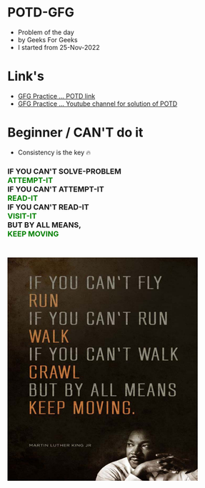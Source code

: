 # POTD-GFG

- Problem of the day
- by Geeks For Geeks
- I started from 25-Nov-2022

# Link's

- [GFG Practice ... POTD link](https://practice.geeksforgeeks.org/problem-of-the-day)
- [GFG Practice ... Youtube channel for solution of POTD](https://www.youtube.com/channel/UCXQnpama_0lAzj_4MAdZ5vw)

# Beginner / CAN'T do it

- Consistency is the key 🔥

<h3>
IF YOU CAN'T SOLVE-PROBLEM
<br><span style="color:green;">ATTEMPT-IT</span>
<br>IF YOU CAN'T ATTEMPT-IT
<br><span style="color:green;">READ-IT</span>
<br>IF YOU CAN'T READ-IT
<br><span style="color:green;">VISIT-IT</span>
<br>BUT BY ALL MEANS,
<br><span style="color:green;">KEEP MOVING</span>
<h3>

<!-- ![quote image](./quote.jpg) -->
<!-- https://www.myincrediblewebsite.com/wp-content/uploads/2017/01/MLK-on-Moving.jpg -->
<br>
<img src="./quote.jpg" align="left" height="500" />
<br>
<br>
